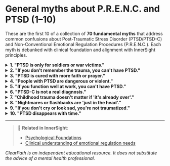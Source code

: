 # General myths about P.R.E.N.C. and PTSD (1–10)

These are the first 10 of a collection of **70 fundamental myths** that address common confusions about Post-Traumatic Stress Disorder (PTSD/PTSD-C) and Non-Conventional Emotional Regulation Procedures (P.R.E.N.C.). Each myth is debunked with clinical foundation and alignment with InnerSight principles.

<details>
<summary><strong>1. "PTSD is only for soldiers or war victims."</strong></summary>
<p><strong>Reality:</strong> PTSD can arise after any traumatic event (abuse, neglect, accidents, domestic violence).<br><strong>Risk:</strong> Invisibilizes the suffering of civilians, especially women and children.</p>
</details>

<details>
<summary><strong>2. "If you don't remember the trauma, you can't have PTSD."</strong></summary>
<p><strong>Reality:</strong> Dissociative amnesia is a common symptom of PTSD-C. The body remembers even if the mind doesn't.<br><strong>Risk:</strong> Support is denied to those who don't have "narrative evidence".</p>
</details>

<details>
<summary><strong>3. "PTSD is cured with more faith or prayer."</strong></summary>
<p><strong>Reality:</strong> Trauma alters brain circuits; faith can accompany, but doesn't substitute neurological regulation.<br><strong>Risk:</strong> Blames the person for "not praying enough".</p>
</details>

<details>
<summary><strong>4. "People with PTSD are dangerous or violent."</strong></summary>
<p><strong>Reality:</strong> Most people freeze or withdraw; aggression is rare and usually defensive.<br><strong>Risk:</strong> Stigmatization and social exclusion.</p>
</details>

<details>
<summary><strong>5. "If you function well at work, you can't have PTSD."</strong></summary>
<p><strong>Reality:</strong> Many people "function" with high emotional cost (exhaustion, dissociation).<br><strong>Risk:</strong> The severity of internal suffering is denied.</p>
</details>

<details>
<summary><strong>6. "PTSD-C is not a real diagnosis."</strong></summary>
<p><strong>Reality:</strong> Although it's not in the DSM-5 (USA), it is in the ICD-11 (WHO) and is widely recognized clinically.<br><strong>Risk:</strong> The experience of those who suffered prolonged trauma is invalidated.</p>
</details>

<details>
<summary><strong>7. "Childhood trauma doesn't matter if 'it's already over'."</strong></summary>
<p><strong>Reality:</strong> Early trauma reconfigures the developing brain. Its effects are lasting without intervention.<br><strong>Risk:</strong> The impact of childhood helplessness is minimized.</p>
</details>

<details>
<summary><strong>8. "Nightmares or flashbacks are 'just in the head'."</strong></summary>
<p><strong>Reality:</strong> They are real physiological responses, with activation of the autonomic nervous system.<br><strong>Risk:</strong> The sensory experience of trauma is discredited.</p>
</details>

<details>
<summary><strong>9. "If you don't cry or look sad, you're not traumatized."</strong></summary>
<p><strong>Reality:</strong> Affective anesthesia is a common symptom of PTSD.<br><strong>Risk:</strong> Disconnection is confused with indifference.</p>
</details>

<details>
<summary><strong>10. "PTSD disappears with time."</strong></summary>
<p><strong>Reality:</strong> Without treatment, it can become chronic or worsen.<br><strong>Risk:</strong> Seeking help is delayed.</p>
</details>

---

> 🔗 **Related in InnerSight**:  
> - [Psychological Foundations](https://inner-clarity.github.io/InnerSight/en#psychological-foundations)  
> - [Clinical understanding of emotional regulation needs](https://inner-clarity.github.io/InnerSight/en#clinical-understanding-of-emotional-regulation-needs)

*ClearPath is an independent educational resource. It does not substitute the advice of a mental health professional.*
